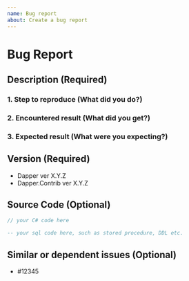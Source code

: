 ```yaml
---
name: Bug report
about: Create a bug report
---
```


# Bug Report

<!-- Please search existing issues to avoid creating duplicates. -->

## Description (Required)


### 1. Step to reproduce (What did you do?)


### 2. Encountered result (What did you get?)


### 3. Expected result (What were you expecting?)



## Version (Required)

- Dapper ver X.Y.Z
- Dapper.Contrib ver X.Y.Z

## Source Code (Optional)

```cs
// your C# code here
```

```sql
-- your sql code here, such as stored procedure, DDL etc.
```

## Similar or dependent issues (Optional)

- #12345